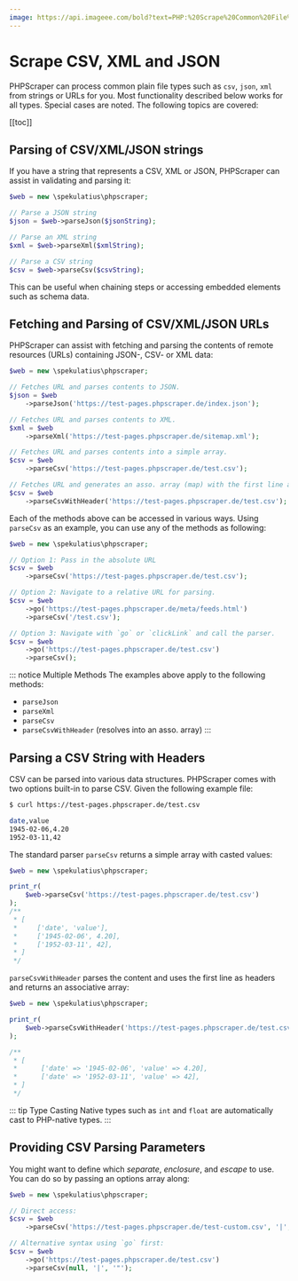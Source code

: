 ```yaml
---
image: https://api.imageee.com/bold?text=PHP:%20Scrape%20Common%20File%20Types&bg_image=https://images.unsplash.com/photo-1542762933-ab3502717ce7
---
```


# Scrape CSV, XML and JSON

PHPScraper can process common plain file types such as `csv`, `json`, `xml` from strings or URLs for you. Most functionality described below works for all types. Special cases are noted. The following topics are covered:

[[toc]]


## Parsing of CSV/XML/JSON strings

If you have a string that represents a CSV, XML or JSON, PHPScraper can assist in validating and parsing it:

```php
$web = new \spekulatius\phpscraper;

// Parse a JSON string
$json = $web->parseJson($jsonString);

// Parse an XML string
$xml = $web->parseXml($xmlString);

// Parse a CSV string
$csv = $web->parseCsv($csvString);
```

This can be useful when chaining steps or accessing embedded elements such as schema data.


## Fetching and Parsing of CSV/XML/JSON URLs

PHPScraper can assist with fetching and parsing the contents of remote resources (URLs) containing JSON-, CSV- or XML data:

```php
$web = new \spekulatius\phpscraper;

// Fetches URL and parses contents to JSON.
$json = $web
    ->parseJson('https://test-pages.phpscraper.de/index.json');

// Fetches URL and parses contents to XML.
$xml = $web
    ->parseXml('https://test-pages.phpscraper.de/sitemap.xml');

// Fetches URL and parses contents into a simple array.
$csv = $web
    ->parseCsv('https://test-pages.phpscraper.de/test.csv');

// Fetches URL and generates an asso. array (map) with the first line as keys.
$csv = $web
    ->parseCsvWithHeader('https://test-pages.phpscraper.de/test.csv');
```

Each of the methods above can be accessed in various ways. Using `parseCsv` as an example, you can use any of the methods as following:

```php
$web = new \spekulatius\phpscraper;

// Option 1: Pass in the absolute URL
$csv = $web
    ->parseCsv('https://test-pages.phpscraper.de/test.csv');

// Option 2: Navigate to a relative URL for parsing.
$csv = $web
    ->go('https://test-pages.phpscraper.de/meta/feeds.html')
    ->parseCsv('/test.csv');

// Option 3: Navigate with `go` or `clickLink` and call the parser.
$csv = $web
    ->go('https://test-pages.phpscraper.de/test.csv')
    ->parseCsv();
```

::: notice Multiple Methods
The examples above apply to the following methods:

- `parseJson`
- `parseXml`
- `parseCsv`
- `parseCsvWithHeader` (resolves into an asso. array)
:::

## Parsing a CSV String with Headers

CSV can be parsed into various data structures. PHPScraper comes with two options built-in to parse CSV. Given the following example file:

```bash
$ curl https://test-pages.phpscraper.de/test.csv

date,value
1945-02-06,4.20
1952-03-11,42
```

The standard parser `parseCsv` returns a simple array with casted values:

```php
$web = new \spekulatius\phpscraper;

print_r(
    $web->parseCsv('https://test-pages.phpscraper.de/test.csv')
);
/**
 * [
 *     ['date', 'value'],
 *     ['1945-02-06', 4.20],
 *     ['1952-03-11', 42],
 * ]
 */
```

`parseCsvWithHeader` parses the content and uses the first line as headers and returns an associative array:

```php
$web = new \spekulatius\phpscraper;

print_r(
    $web->parseCsvWithHeader('https://test-pages.phpscraper.de/test.csv')
);

/**
 * [
 *      ['date' => '1945-02-06', 'value' => 4.20],
 *      ['date' => '1952-03-11', 'value' => 42],
 * ]
 */
```

::: tip Type Casting
Native types such as `int` and `float` are automatically cast to PHP-native types.
:::

## Providing CSV Parsing Parameters

You might want to define which *separate*, *enclosure*, and *escape* to use. You can do so by passing an options array along:

```php
$web = new \spekulatius\phpscraper;

// Direct access:
$csv = $web
    ->parseCsv('https://test-pages.phpscraper.de/test-custom.csv', '|', '"');

// Alternative syntax using `go` first:
$csv = $web
    ->go('https://test-pages.phpscraper.de/test.csv')
    ->parseCsv(null, '|', '"');
```
